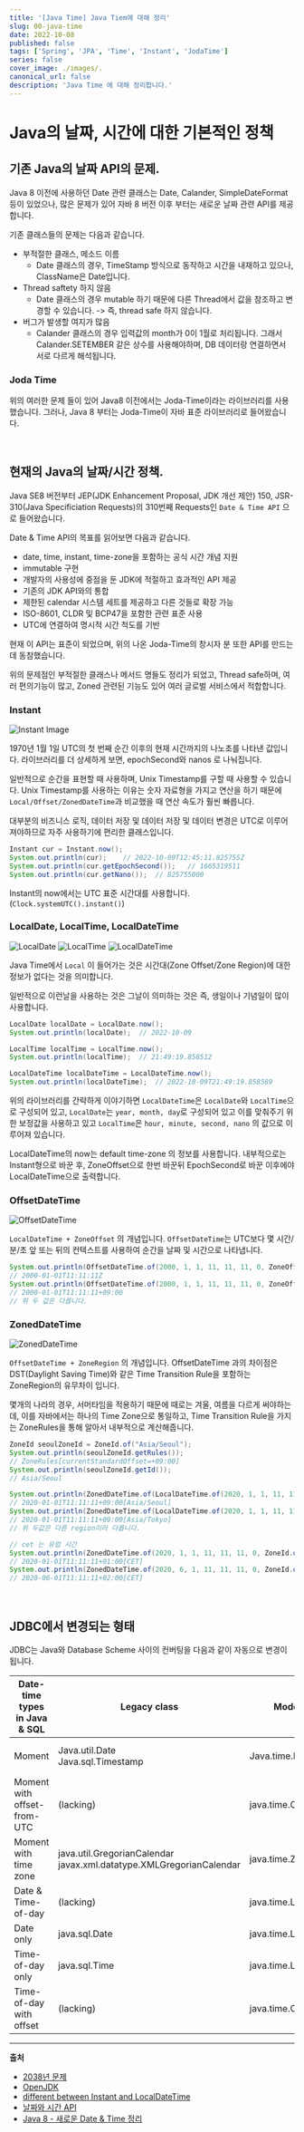 ```yaml
---
title: '[Java Time] Java Tiem에 대해 정리'
slug: 00-java-time
date: 2022-10-08
published: false
tags: ['Spring', 'JPA', 'Time', 'Instant', 'JodaTime']
series: false
cover_image: ./images/.
canonical_url: false
description: 'Java Time 에 대해 정리합니다.'
---
```


# Java의 날짜, 시간에 대한 기본적인 정책

## 기존 Java의 날짜 API의 문제.

Java 8 이전에 사용하던 Date 관련 클래스는 Date, Calander, SimpleDateFormat 등이 있었으나, 많은 문제가 있어 자바 8 버전 이후 부터는 새로운 날짜 관련 API를 제공합니다.

기존 클래스들의 문제는 다음과 같습니다.

- 부적절한 클래스, 메소드 이름
  - Date 클래스의 경우, TimeStamp 방식으로 동작하고 시간을 내재하고 있으나, ClassName은 Date입니다.
- Thread saftety 하지 않음
  - Date 클래스의 경우 mutable 하기 때문에 다른 Thread에서 값을 참조하고 변경할 수 있습니다. -> 즉, thread safe 하지 않습니다.
- 버그가 발생할 여지가 많음
  - Calander 클래스의 경우 입력값의 month가 0이 1월로 처리됩니다. 그래서 Calander.SETEMBER 같은 상수를 사용해야하며, DB 데이터랑 연결하면서 서로 다르게 해석됩니다.

### Joda Time

위의 여러한 문제 들이 있어 Java8 이전에서는 Joda-Time이라는 라이브러리를 사용했습니다. 그러나, Java 8 부터는 Joda-Time이 자바 표준 라이브러리로 들어왔습니다.

<br/>

## 현재의 Java의 날짜/시간 정책.

Java SE8 버전부터 JEP(JDK Enhancement Proposal, JDK 개선 제안) 150, JSR-310(Java Specificiation Requests)의 310번째 Requests인 `Date & Time API` 으로 들어왔습니다.

Date & Time API의 목표를 읽어보면 다음과 같습니다.

- date, time, instant, time-zone을 포함하는 공식 시간 개념 지원
- immutable 구현
- 개발자의 사용성에 중점을 둔 JDK에 적절하고 효과적인 API 제공
- 기존의 JDK API와의 통합
- 제한된 calendar 시스템 세트를 제공하고 다른 것들로 확장 가능
- ISO-8601, CLDR 및 BCP47을 포함한 관련 표준 사용
- UTC에 연결하여 명시적 시간 척도를 기반

현재 이 API는 표준이 되었으며, 위의 나온 Joda-Time의 창시자 분 또한 API를 만드는 데 동참했습니다.

위의 문제점인 부적절한 클래스나 메서드 명들도 정리가 되었고, Thread safe하며, 여러 편의기능이 많고, Zoned 관련된 기능도 있어 여러 글로벌 서비스에서 적합합니다.

### Instant

![Instant Image](https://user-images.githubusercontent.com/42582516/194757246-bf361279-1d9f-49e6-b9a4-8dcc23983f2e.png)

1970년 1월 1일 UTC의 첫 번째 순간 이후의 현재 시간까지의 나노초를 나타낸 값입니다. 라이브러리를 더 상세하게 보면, epochSecond와 nanos 로 나눠집니다.

일반적으로 순간을 표현할 때 사용하며, Unix Timestamp를 구할 때 사용할 수 있습니다. Unix Timestamp를 사용하는 이유는 숫자 자료형을 가지고 연산을 하기 때문에 `Local/Offset/ZonedDateTime`과 비교했을 때 연산 속도가 훨씬 빠릅니다. 

대부분의 비즈니스 로직, 데이터 저장 및 데이터 저장 및 데이터 변경은 UTC로 이루어져야하므로 자주 사용하기에 편리한 클래스입니다.

```java
Instant cur = Instant.now();
System.out.println(cur);    // 2022-10-09T12:45:11.825755Z
System.out.println(cur.getEpochSecond());   // 1665319511
System.out.println(cur.getNano());  // 825755000
```

Instant의 now에서는 UTC 표준 시간대를 사용합니다.  (`Clock.systemUTC().instant()`)

### LocalDate, LocalTime, LocalDateTime

![LocalDate](https://user-images.githubusercontent.com/42582516/194757952-64597f21-4343-44ef-91d2-5d3d1c1eb728.png)
![LocalTime](https://user-images.githubusercontent.com/42582516/194757965-437143c5-3218-4907-8525-2885741f2382.png)
![LocalDateTime](https://user-images.githubusercontent.com/42582516/194757977-2a98fa74-3ab6-4d7b-ae35-bce256acc625.png)

Java Time에서 `Local` 이 들어가는 것은 시간대(Zone Offset/Zone Region)에 대한 정보가 없다는 것을 의미합니다. 

일반적으로 이런날을 사용하는 것은 그날이 의미하는 것은 즉, 생일이나 기념일이 많이 사용합니다.

```java
LocalDate localDate = LocalDate.now();
System.out.println(localDate);  // 2022-10-09

LocalTime localTime = LocalTime.now();
System.out.println(localTime);  // 21:49:19.858512

LocalDateTime localDateTime = LocalDateTime.now();
System.out.println(localDateTime);  // 2022-10-09T21:49:19.858589
```

위의 라이브러리를 간략하게 이야기하면 `LocalDateTime`은 `LocalDate`와 `LocalTime`으로 구성되어 있고, `LocalDate`는 `year, month, day`로 구성되어 있고 이를 맞춰주기 위한 보정값을 사용하고 있고 `LocalTime`은 `hour, minute, second, nano` 의 값으로 이루어져 있습니다.

LocalDateTime의 now는 default time-zone 의 정보를 사용합니다. 내부적으로는 Instant형으로 바꾼 후, ZoneOffset으로 한번 바꾼뒤 EpochSecond로 바꾼 이후에야 LocalDateTime으로 출력합니다.

### OffsetDateTime

![OffsetDateTime](https://user-images.githubusercontent.com/42582516/194758471-9ed85cc8-6687-4b15-bf1b-422355f8a0f4.png)

`LocalDateTime + ZoneOffset` 의 개념입니다. `OffsetDateTime`는 UTC보다 몇 시간/분/초 앞 또는 뒤의 컨텍스트를 사용하여 순간을 날짜 및 시간으로 나타냅니다.

```java
System.out.println(OffsetDateTime.of(2000, 1, 1, 11, 11, 11, 0, ZoneOffset.UTC);     
// 2000-01-01T11:11:11Z
System.out.println(OffsetDateTime.of(2000, 1, 1, 11, 11, 11, 0, ZoneOffset.of("+9"));    
// 2000-01-01T11:11:11+09:00
// 위 두 값은 다릅니다.
```

### ZonedDateTime

![ZonedDateTime](https://user-images.githubusercontent.com/42582516/194759752-1ecd1bc2-ba39-43c2-801c-174f1723a988.png)

`OffsetDateTime + ZoneRegion` 의 개념입니다. OffsetDateTime 과의 차이점은 DST(Daylight Saving Time)와 같은 Time Transition Rule을 포함하는 ZoneRegion의 유무차이 입니다.

몇개의 나라의 경우, 서머타임을 적용하기 때문에 때로는 겨울, 여름을 다르게 써야하는데, 이를 자바에서는 하나의 Time Zone으로 통일하고, Time Transition Rule을 가지는 ZoneRules을 통해 알아서 내부적으로 계산해줍니다.

```java
ZoneId seoulZoneId = ZoneId.of("Asia/Seoul");
System.out.println(seoulZoneId.getRules()); 
// ZoneRules[currentStandardOffset=+09:00]
System.out.println(seoulZoneId.getId()); 
// Asia/Seoul

System.out.println(ZonedDateTime.of(LocalDateTime.of(2020, 1, 1, 11, 11, 11, 0), ZoneId.of("Asia/Seoul"))); 
// 2020-01-01T11:11:11+09:00[Asia/Seoul]
System.out.println(ZonedDateTime.of(LocalDateTime.of(2020, 1, 1, 11, 11, 11, 0), ZoneId.of("Asia/Tokyo"))); 
// 2020-01-01T11:11:11+09:00[Asia/Tokyo]
// 위 두값은 다른 region이라 다릅니다.

// cet 는 유럽 시간
System.out.println(ZonedDateTime.of(2020, 1, 1, 11, 11, 11, 0, ZoneId.of("CET"))); 
// 2020-01-01T11:11:11+01:00[CET]
System.out.println(ZonedDateTime.of(2020, 6, 1, 11, 11, 11, 0, ZoneId.of("CET")));
// 2020-06-01T11:11:11+02:00[CET]
```

<br/>

## JDBC에서 변경되는 형태

JDBC는 Java와 Database Scheme 사이의 컨버팅을 다음과 같이 자동으로 변경이 됩니다.

|Date-time types in Java & SQL|Legacy class|Modern class|SQL standard data type|
|-|-|-|-|
|Moment|Java.util.Date<br/>Java.sql.Timestamp|Java.time.Instant|TIMESTAMP WITH TIME ZONE|
|Moment with offset-from-UTC|(lacking)|java.time.OffsetDateTime|TIMESTAMP WITH TIME ZONE|
|Moment with time zone|java.util.GregorianCalendar<br/>javax.xml.datatype.XMLGregorianCalendar|java.time.ZonedDateTime|TIMESTAMP WITH TIME ZONE|
|Date & Time-of-day|(lacking)|java.time.LocalDateTime|TIMESTAMP WITHOUT TIME ZONE|
|Date only|java.sql.Date|java.time.LocalDate|DATE|
|Time-of-day only|java.sql.Time|java.time.LocalTime|TIMESTAMP WITHOUT TIME ZONE|
|Time-of-day with offset|(lacking)|java.time.OffsetTime|TIME WITH TIME ZONE|


---

**출처**

- [2038년 문제](https://en.wikipedia.org/wiki/Year_2038_problem)
- [OpenJDK](https://openjdk.org/jeps/150)
- [different between Instant and LocalDateTime](https://stackoverflow.com/questions/32437550/whats-the-difference-between-instant-and-localdatetime)
- [날짜와 시간 API](https://perfectacle.github.io/2018/09/26/java8-date-time/)
- [Java 8 - 새로운 Date & Time 정리](https://jaehoney.tistory.com/136)